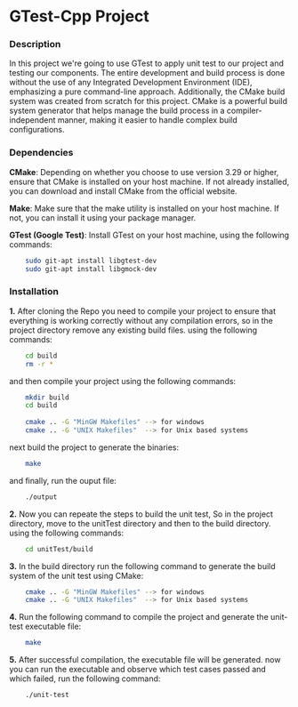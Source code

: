 # GTest-Cpp Project
### Description

In this project we're going to use GTest to apply unit test to our project and testing our components. The entire development and build process is done without the use of any Integrated Development Environment (IDE), emphasizing a pure command-line approach. Additionally, the CMake build system was created from scratch for this project. CMake is a powerful build system generator that helps manage the build process in a compiler-independent manner, making it easier to handle complex build configurations.

### Dependencies
**CMake**: Depending on whether you choose to use version 3.29 or higher, ensure that CMake is installed on your host machine. If not already installed, you can download and install CMake from the official website.

**Make**: Make sure that the make utility is installed on your host machine. If not, you can install it using your package manager.

**GTest (Google Test)**: Install GTest on your host machine, using the following commands:
```bash
    sudo git-apt install libgtest-dev
    sudo git-apt install libgmock-dev
```

### Installation
**1.** After cloning the Repo you need to compile your project to ensure that everything is working correctly without any compilation errors, so in the project directory remove any existing build files.
using the following commands:
```bash
    cd build
    rm -r *
```
and then compile your project using the following commands:
```bash
    mkdir build
    cd build
    
    cmake .. -G "MinGW Makefiles" --> for windows
    cmake .. -G "UNIX Makefiles"  --> for Unix based systems
```

next build the project to generate the binaries: 
```bash
    make
```
and finally, run the ouput file:
```bash
    ./output
```
**2.** Now you can repeate the steps to build the unit test, So in the project directory, move to the unitTest directory and then to the build directory.
using the following commands:
```bash
    cd unitTest/build
```
**3.** In the build directory run the following command to generate the build system of the unit test using CMake:
```bash
    cmake .. -G "MinGW Makefiles" --> for windows
    cmake .. -G "UNIX Makefiles"  --> for Unix based systems
```
**4.** Run the following command to compile the project and generate the unit-test executable file:

```bash
    make
```
**5.** After successful compilation, the executable file will be generated. now you can run the executable and observe which test cases passed and which failed, run the following command:
```bash
    ./unit-test

```

